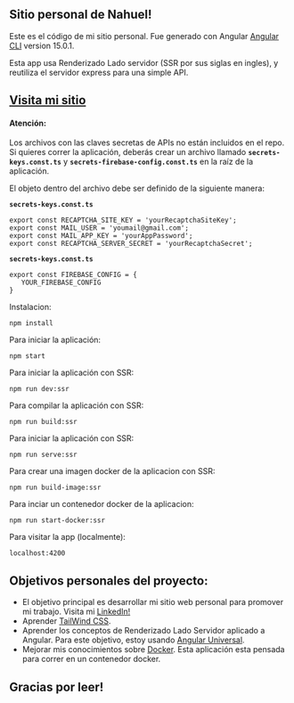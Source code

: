 ## Sitio personal de Nahuel!

Este es el código de mi sitio personal. Fue generado con Angular [Angular CLI](https://github.com/angular/angular-cli) version 15.0.1.

Esta app usa Renderizado Lado servidor (SSR por sus siglas en ingles), y reutiliza el servidor express para una simple API.

## [Visita mi sitio](https://nahuel.app/es)

#### Atención:
Los archivos con las claves secretas de APIs no están incluidos en el repo. Si quieres correr la aplicación, deberás crear un archivo llamado **`secrets-keys.const.ts`** y **`secrets-firebase-config.const.ts`** en la raíz de la aplicación.

El objeto dentro del archivo debe ser definido de la siguiente manera:

**`secrets-keys.const.ts`**
```
export const RECAPTCHA_SITE_KEY = 'yourRecaptchaSiteKey';
export const MAIL_USER = 'youmail@gmail.com';
export const MAIL_APP_KEY = 'yourAppPassword';
export const RECAPTCHA_SERVER_SECRET = 'yourRecaptchaSecret';
```

**`secrets-keys.const.ts`**
```
export const FIREBASE_CONFIG = {
   YOUR_FIREBASE_CONFIG
}
```

Instalacion:

`npm install`  

Para iniciar la aplicación:

`npm start`  

Para iniciar la aplicación con SSR:

`npm run dev:ssr`

Para compilar la aplicación con SSR:

`npm run build:ssr`  

Para iniciar la aplicación con SSR:

`npm run serve:ssr`  

Para crear una imagen docker de la aplicacion con SSR:

`npm run build-image:ssr`  

Para inciar un contenedor docker de la aplicacion:

`npm run start-docker:ssr`  

Para visitar la app (localmente):

`localhost:4200`  

## Objetivos personales del proyecto:

  - El objetivo principal es desarrollar mi sitio web personal para promover mi trabajo. Visita mi [LinkedIn!](https://www.linkedin.com/in/nahuel-alderete/)
  - Aprender [TailWind CSS](https://tailwindcss.com/docs/guides/angular).
  - Aprender los conceptos de Renderizado Lado Servidor aplicado a Angular. Para este objetivo, estoy usando [Angular Universal](https://angular.io/guide/universal).
  - Mejorar mis conocimientos sobre [Docker](https://www.docker.com/). Esta aplicación esta pensada para correr en un contenedor docker.

## Gracias por leer!
